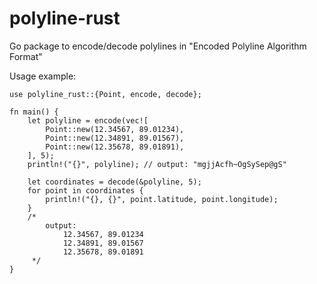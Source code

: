 # polyline-rust

Go package to encode/decode polylines in "Encoded Polyline Algorithm Format"

Usage example:
 ```
 use polyline_rust::{Point, encode, decode};

 fn main() {
     let polyline = encode(vec![
         Point::new(12.34567, 89.01234),
         Point::new(12.34891, 89.01567),
         Point::new(12.35678, 89.01891),
     ], 5);
     println!("{}", polyline); // output: "mgjjAcfh~OgSySep@gS"

     let coordinates = decode(&polyline, 5);
     for point in coordinates {
         println!("{}, {}", point.latitude, point.longitude);
     }
     /*
         output:
             12.34567, 89.01234
             12.34891, 89.01567
             12.35678, 89.01891
      */
 }
 ```